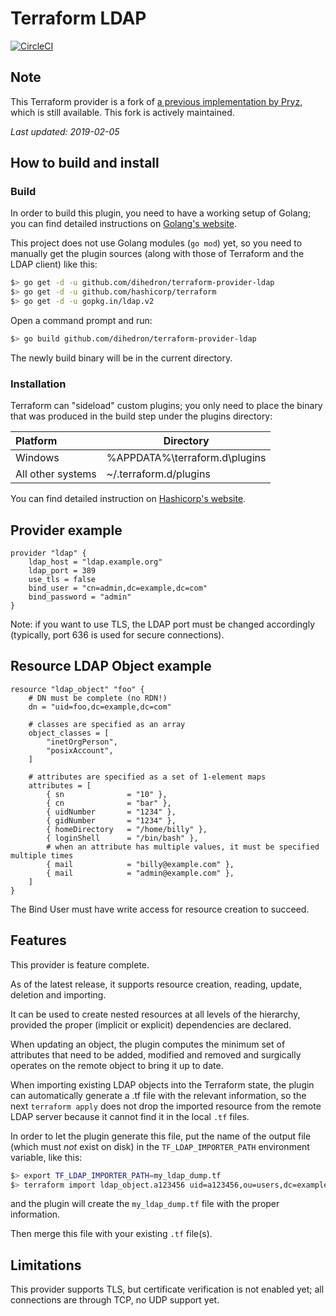 # Terraform LDAP 

[![CircleCI](https://circleci.com/gh/dihedron/terraform-provider-ldap/tree/feature%2Ftest-circleci-2.0.svg?style=svg)](https://circleci.com/gh/dihedron/terraform-provider-ldap/tree/feature%2Ftest-circleci-2.0)

## Note

This Terraform provider is a fork of [a previous implementation by Pryz](https://github.com/Pryz/terraform-provider-ldap), which is still available.
This fork is actively maintained.

*Last updated: 2019-02-05*

## How to build and install

### Build

In order to build this plugin, you need to have a working setup of Golang; you can find detailed instructions on [Golang's website](https://golang.org/doc/install).

This project does not use Golang modules (`go mod`) yet, so you need to manually get the plugin sources (along with those of Terraform and the LDAP client) like this: 

```bash
$> go get -d -u github.com/dihedron/terraform-provider-ldap
$> go get -d -u github.com/hashicorp/terraform
$> go get -d -u gopkg.in/ldap.v2
```
Open a command prompt and run:
```bash
$> go build github.com/dihedron/terraform-provider-ldap
```
The newly build binary will be in the current directory.

### Installation

Terraform can "sideload" custom plugins; you only need to place the binary that was produced in the build step under the plugins directory:

| Platform         |        Directory                |
|:-----------------|---------------------------------|
|Windows           |%APPDATA%\terraform.d\plugins    |
|All other systems |~/.terraform.d/plugins           |

You can find detailed instruction on [Hashicorp's website](https://www.terraform.io/docs/configuration/providers.html#third-party-plugins).


## Provider example

```
provider "ldap" {
    ldap_host = "ldap.example.org"
    ldap_port = 389
    use_tls = false
    bind_user = "cn=admin,dc=example,dc=com"
    bind_password = "admin"
}
```
Note: if you want to use TLS, the LDAP port must be changed accordingly 
(typically, port 636 is used for secure connections).

## Resource LDAP Object example

```
resource "ldap_object" "foo" {
    # DN must be complete (no RDN!)
    dn = "uid=foo,dc=example,dc=com"

    # classes are specified as an array
    object_classes = [
        "inetOrgPerson",
        "posixAccount",
    ]

    # attributes are specified as a set of 1-element maps
    attributes = [
        { sn              = "10" },
        { cn              = "bar" },
        { uidNumber       = "1234" },
        { gidNumber       = "1234" },
        { homeDirectory   = "/home/billy" },
        { loginShell      = "/bin/bash" },
        # when an attribute has multiple values, it must be specified multiple times
        { mail            = "billy@example.com" },
        { mail            = "admin@example.com" },
    ]
}
```

The Bind User must have write access for resource creation to succeed.

## Features

This provider is feature complete.

As of the latest release, it supports resource creation, reading, update, deletion and importing.

It can be used to create nested resources at all levels of the hierarchy, provided the proper (implicit or explicit) dependencies are declared.

When updating an object, the plugin computes the minimum set of attributes that need to be added, modified and removed and surgically operates on the remote object to bring it up to date.

When importing existing LDAP objects into the Terraform state, the plugin can automatically generate a .tf file with the relevant information, so the next `terraform apply` does not drop the imported resource from the remote LDAP server because it cannot find it in the local `.tf` files.

In order to let the plugin generate this file, put the name of the output file (which must *not* exist on disk) in the `TF_LDAP_IMPORTER_PATH` environment variable, like this:

```bash
$> export TF_LDAP_IMPORTER_PATH=my_ldap_dump.tf 
$> terraform import ldap_object.a123456 uid=a123456,ou=users,dc=example,dc=com
```

and the plugin will create the `my_ldap_dump.tf` file with the proper information.

Then merge this file with your existing `.tf` file(s).

## Limitations

This provider supports TLS, but certificate verification is not enabled yet; all connections are through TCP, no UDP support yet.